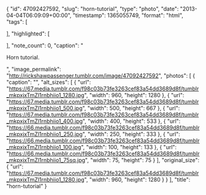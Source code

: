 {
  "id": 47092427592,
  "slug": "horn-tutorial",
  "type": "photo",
  "date": "2013-04-04T06:09:09+00:00",
  "timestamp": 1365055749,
  "format": "html",
  "tags": [

  ],
  "highlighted": [

  ],
  "note_count": 0,
  "caption": "<p>Horn tutorial.</p>",
  "image_permalink": "http://rickshawpassenger.tumblr.com/image/47092427592",
  "photos": [
    {
      "caption": "",
      "alt_sizes": [
        {
          "url": "https://67.media.tumblr.com/f98c03b73fe3263cef83a54dd3689d8f/tumblr_mkpxjxTmZl1rnbhiio1_1280.jpg",
          "width": 960,
          "height": 1280
        },
        {
          "url": "https://67.media.tumblr.com/f98c03b73fe3263cef83a54dd3689d8f/tumblr_mkpxjxTmZl1rnbhiio1_500.jpg",
          "width": 500,
          "height": 667
        },
        {
          "url": "https://67.media.tumblr.com/f98c03b73fe3263cef83a54dd3689d8f/tumblr_mkpxjxTmZl1rnbhiio1_400.jpg",
          "width": 400,
          "height": 533
        },
        {
          "url": "https://66.media.tumblr.com/f98c03b73fe3263cef83a54dd3689d8f/tumblr_mkpxjxTmZl1rnbhiio1_250.jpg",
          "width": 250,
          "height": 333
        },
        {
          "url": "https://66.media.tumblr.com/f98c03b73fe3263cef83a54dd3689d8f/tumblr_mkpxjxTmZl1rnbhiio1_100.jpg",
          "width": 100,
          "height": 133
        },
        {
          "url": "https://66.media.tumblr.com/f98c03b73fe3263cef83a54dd3689d8f/tumblr_mkpxjxTmZl1rnbhiio1_75sq.jpg",
          "width": 75,
          "height": 75
        }
      ],
      "original_size": {
        "url": "https://67.media.tumblr.com/f98c03b73fe3263cef83a54dd3689d8f/tumblr_mkpxjxTmZl1rnbhiio1_1280.jpg",
        "width": 960,
        "height": 1280
      }
    }
  ],
  "title": "horn-tutorial"
}

